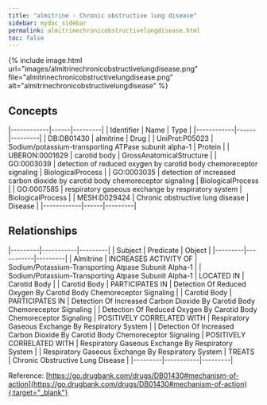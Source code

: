 ```yaml
---
title: "almitrine - Chronic obstructive lung disease"
sidebar: mydoc_sidebar
permalink: almitrinechronicobstructivelungdisease.html
toc: false 
---
```


{% include image.html url="images/almitrinechronicobstructivelungdisease.png" file="almitrinechronicobstructivelungdisease.png" alt="almitrinechronicobstructivelungdisease" %}

## Concepts

|------------|------|---------|
| Identifier | Name | Type    |
|------------|------|---------|
| DB:DB01430 | almitrine | Drug |
| UniProt:P05023 | Sodium/potassium-transporting ATPase subunit alpha-1 | Protein |
| UBERON:0001629 | carotid body | GrossAnatomicalStructure |
| GO:0003039 | detection of reduced oxygen by carotid body chemoreceptor signaling | BiologicalProcess |
| GO:0003035 | detection of increased carbon dioxide by carotid body chemoreceptor signaling | BiologicalProcess |
| GO:0007585 | respiratory gaseous exchange by respiratory system | BiologicalProcess |
| MESH:D029424 | Chronic obstructive lung disease | Disease |
|------------|------|---------|

## Relationships

|---------|-----------|---------|
| Subject | Predicate | Object  |
|---------|-----------|---------|
| Almitrine | INCREASES ACTIVITY OF | Sodium/Potassium-Transporting Atpase Subunit Alpha-1 |
| Sodium/Potassium-Transporting Atpase Subunit Alpha-1 | LOCATED IN | Carotid Body |
| Carotid Body | PARTICIPATES IN | Detection Of Reduced Oxygen By Carotid Body Chemoreceptor Signaling |
| Carotid Body | PARTICIPATES IN | Detection Of Increased Carbon Dioxide By Carotid Body Chemoreceptor Signaling |
| Detection Of Reduced Oxygen By Carotid Body Chemoreceptor Signaling | POSITIVELY CORRELATED WITH | Respiratory Gaseous Exchange By Respiratory System |
| Detection Of Increased Carbon Dioxide By Carotid Body Chemoreceptor Signaling | POSITIVELY CORRELATED WITH | Respiratory Gaseous Exchange By Respiratory System |
| Respiratory Gaseous Exchange By Respiratory System | TREATS | Chronic Obstructive Lung Disease |
|---------|-----------|---------|

Reference: [https://go.drugbank.com/drugs/DB01430#mechanism-of-action](https://go.drugbank.com/drugs/DB01430#mechanism-of-action){:target="_blank"}